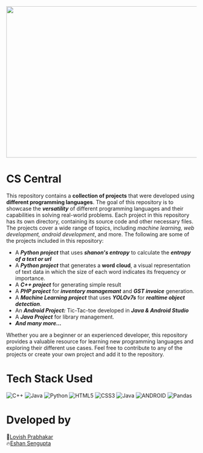 <div allign="center"> <img src= "https://user-images.githubusercontent.com/80143440/232242236-0ab90f41-a022-40a2-a2c4-8cb1d1d96956.gif" width= "900px" height="400"></div>

# CS Central
This repository contains a **collection of projects** that were developed using **different programming languages**. The goal of this repository is to showcase the ***versatility*** of different programming languages and their capabilities in solving real-world problems.
Each project in this repository has its own directory, containing its source code and other necessary files. The projects cover a wide range of topics, including *machine learning, web development, android development*, and more. The following are some of the projects included in this repository:

-   A ***Python project*** that uses ***shanon's entropy*** to calculate the ***entropy of a text or url***
-   A ***Python project*** that generates a **word cloud**, a visual representation of text data in which the size of each word indicates its frequency or importance.
-   A ***C++ project*** for generating simple result
- A ***PHP project*** for ***inventory managemant*** and ***GST invoice*** generation. 
- A ***Machine Learning project*** that uses ***YOLOv7s*** for ***realtime object detection***.  
- An ***Android Project:*** Tic-Tac-toe developed in ***Java & Android Studio*** 
- A ***Java Project*** for library management.
- ***And many more...***

Whether you are a beginner or an experienced developer, this repository provides a valuable resource for learning new programming languages and exploring their different use cases. Feel free to contribute to any of the projects or create your own project and add it to the repository. 

# Tech Stack Used
![C++](https://img.shields.io/badge/c++-%2300599C.svg?style=for-the-badge&logo=c%2B%2B&logoColor=white) ![Java](https://img.shields.io/badge/java-%23ED8B00.svg?style=for-the-badge&logo=java&logoColor=white) ![Python](https://img.shields.io/badge/python-3670A0?style=for-the-badge&logo=python&logoColor=ffdd54) ![HTML5](https://img.shields.io/badge/html5-%23E34F26.svg?style=for-the-badge&logo=html5&logoColor=white) ![CSS3](https://img.shields.io/badge/css3-%231572B6.svg?style=for-the-badge&logo=css3&logoColor=white) ![Java](https://img.shields.io/badge/java-%23ED8B00.svg?style=for-the-badge&logo=java&logoColor=white) ![ANDROID](https://img.shields.io/badge/android-%2320232a.svg?style=for-the-badge&logo=android&logoColor=%a4c639) ![Pandas](https://img.shields.io/badge/pandas-%23150458.svg?style=for-the-badge&logo=pandas&logoColor=white)

# Dveloped by
🥑[Lovish Prabhakar](https://github.com/lovishprabhakar) </br>
🔥[Eshan Sengupta](https://github.com/atpugneSnahsE)
